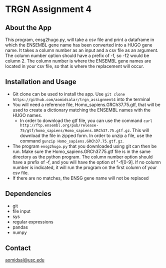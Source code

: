 # TRGN Assignment 4
## About the App
This program, ensg2hugo.py, will take a csv file and print a dataframe in which the ENSEMBL gene name has been converted into a HUGO gene name. It takes a column number as an input and a csv file as an argument. The column number option should have a prefix of -f, so -f2 would be column 2. The column number is where the ENSEMBL gene names are located in your csv file, so that is where the replacement will occur.
## Installation and Usage
* Git clone can be used to install the app. Use `git clone https://github.com/aomidsalar/trgn_assignment4` into the terminal
* You will need a reference file, Homo\_sapiens.GRCh37.75.gtf, that will be used to create a dictionary matching the ENSEMBL names with the HUGO names.
    * In order to download the gtf file, you can use the command `curl http://ftp.ensembl.org/pub/release-75/gtf/homo_sapiens/Homo_sapiens.GRCh37.75.gtf.gz`. This will download the file in zipped form. In order to unzip a file, use the command `gunzip Homo_sapiens.GRCh37.75.gtf.gz`.
* The program `ensg2hugo.py` that you downloaded using git can then be run. Make sure the Homo\_sapiens.GRCh37.75.gtf file is in the same directory as the python program. The column number option should have a prefix of -f, and you will have the option of "-f[0-9]. If no column number is indicated, it will run the program on the first column of your csv file.
* If there are no matches, the ENSG gene name will not be replaced
## Dependencies
* git
* file input
* sys
* regular expressions
* pandas
* numpy
## Contact
aomidsal@usc.edu
   
